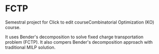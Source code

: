 # FCTP

Semestral project for Click to edit courseCombinatorial Optimization (KO) course.

It uses Bender's decomposition to solve fixed charge transportation problem (FCTP). It also compers Bender's decomposition approach with traditional MILP solution.
